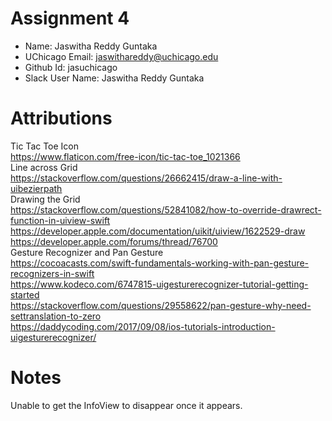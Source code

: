 # Assignment 4

- Name: Jaswitha Reddy Guntaka
- UChicago Email: jaswithareddy@uchicago.edu
- Github Id: jasuchicago
- Slack User Name: Jaswitha Reddy Guntaka

# Attributions

Tic Tac Toe Icon <br>
https://www.flaticon.com/free-icon/tic-tac-toe_1021366 <br>
Line across Grid <br>
https://stackoverflow.com/questions/26662415/draw-a-line-with-uibezierpath <br>
Drawing the Grid <br>
https://stackoverflow.com/questions/52841082/how-to-override-drawrect-function-in-uiview-swift <br>
https://developer.apple.com/documentation/uikit/uiview/1622529-draw <br>
https://developer.apple.com/forums/thread/76700 <br>
Gesture Recognizer and Pan Gesture <br>
https://cocoacasts.com/swift-fundamentals-working-with-pan-gesture-recognizers-in-swift <br>
https://www.kodeco.com/6747815-uigesturerecognizer-tutorial-getting-started <br>
https://stackoverflow.com/questions/29558622/pan-gesture-why-need-settranslation-to-zero <br>
https://daddycoding.com/2017/09/08/ios-tutorials-introduction-uigesturerecognizer/ <br>


# Notes

Unable to get the InfoView to disappear once it appears.

